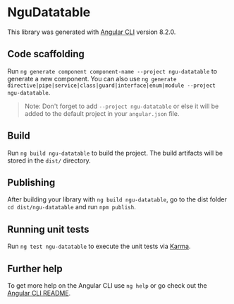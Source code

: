 # NguDatatable

This library was generated with [Angular CLI](https://github.com/angular/angular-cli) version 8.2.0.

## Code scaffolding

Run `ng generate component component-name --project ngu-datatable` to generate a new component. You can also use `ng generate directive|pipe|service|class|guard|interface|enum|module --project ngu-datatable`.
> Note: Don't forget to add `--project ngu-datatable` or else it will be added to the default project in your `angular.json` file. 

## Build

Run `ng build ngu-datatable` to build the project. The build artifacts will be stored in the `dist/` directory.

## Publishing

After building your library with `ng build ngu-datatable`, go to the dist folder `cd dist/ngu-datatable` and run `npm publish`.

## Running unit tests

Run `ng test ngu-datatable` to execute the unit tests via [Karma](https://karma-runner.github.io).

## Further help

To get more help on the Angular CLI use `ng help` or go check out the [Angular CLI README](https://github.com/angular/angular-cli/blob/master/README.md).
